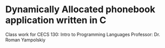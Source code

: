 # Dynamically Allocated phonebook application written in C

Class work for CECS 130: Intro to Programming Languages
Professor: Dr. Roman Yampolskiy
